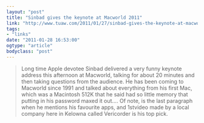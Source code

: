 ```yaml
---
layout: "post"
title: "Sinbad gives the keynote at Macworld 2011"
link: "http://www.tuaw.com/2011/01/27/sinbad-gives-the-keynote-at-macworld-2011/"
tags: 
- "links"
date: "2011-01-28 16:53:00"
ogtype: "article"
bodyclass: "post"
---
```


> Long time Apple devotee Sinbad delivered a very funny keynote address this afternoon at Macworld, talking for about 20 minutes and then taking questions from the audience. He has been coming to Macworld since 1991 and talked about everything from his first Mac, which was a Macintosh 512K that he said had so little memory that putting in his password maxed it out…. Of note, is the last paragraph when he mentions his favourite apps, and 1stvideo made by a local company here in Kelowna called Vericorder is his top pick.